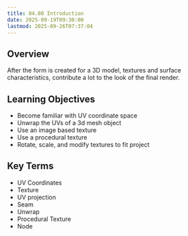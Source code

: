 ```yaml
---
title: 04.00 Introduction
date: 2025-09-19T09:30:00
lastmod: 2025-09-26T07:37:04
---
```


## Overview

After the form is created for a 3D model, textures and surface characteristics, contribute a lot to the look of the final render.

## Learning Objectives

- Become familiar with UV coordinate space
- Unwrap the UVs of a 3d mesh object
- Use an image based texture
- Use a procedural texture
- Rotate, scale, and modify textures to fit project

## Key Terms

- UV Coordinates
- Texture
- UV projection
- Seam
- Unwrap
- Procedural Texture
- Node
